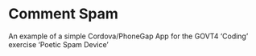 Comment Spam
============

An example of a simple Cordova/PhoneGap App for the GOVT4 ‘Coding’ exercise ‘Poetic Spam Device’

